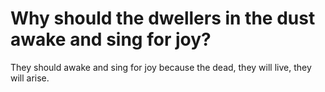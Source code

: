 # Why should the dwellers in the dust awake and sing for joy?

They should awake and sing for joy because the dead, they will live, they will arise.
